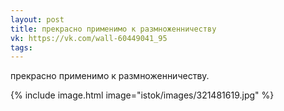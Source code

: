 ```yaml
---
layout: post
title: прекрасно применимо к размноженничеству
vk: https://vk.com/wall-60449041_95
tags:
---
```

прекрасно применимо к размноженничеству.

{% include image.html image="istok/images/321481619.jpg" %}